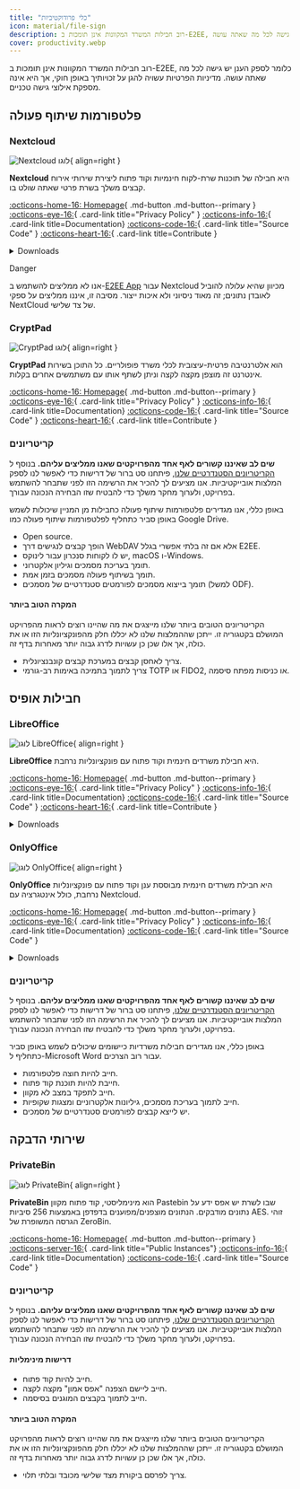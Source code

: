 ```yaml
---
title: "כלי פרודוקטיביות"
icon: material/file-sign
description: רוב חבילות המשרד המקוונות אינן תומכות ב-E2EE, כלומר לספק הענן יש גישה לכל מה שאתה עושה.
cover: productivity.webp
---
```


רוב חבילות המשרד המקוונות אינן תומכות ב-E2EE, כלומר לספק הענן יש גישה לכל מה שאתה עושה. מדיניות הפרטיות עשויה להגן על זכויותיך באופן חוקי, אך היא אינה מספקת אילוצי גישה טכניים.

## פלטפורמות שיתוף פעולה

### Nextcloud

<div class="admonition recommendation" markdown>

![Nextcloud לוגו](assets/img/productivity/nextcloud.svg){ align=right }

**Nextcloud** היא חבילה של תוכנות שרת-לקוח חינמיות וקוד פתוח ליצירת שירותי אירוח קבצים משלך בשרת פרטי שאתה שולט בו.

[:octicons-home-16: Homepage](https://nextcloud.com){ .md-button .md-button--primary }
[:octicons-eye-16:](https://nextcloud.com/privacy){ .card-link title="Privacy Policy" }
[:octicons-info-16:](https://nextcloud.com/support){ .card-link title=Documentation}
[:octicons-code-16:](https://github.com/nextcloud){ .card-link title="Source Code" }
[:octicons-heart-16:](https://nextcloud.com/contribute){ .card-link title=Contribute }

<details class="downloads" markdown>
<summary>Downloads</summary>

- [:simple-googleplay: Google Play](https://play.google.com/store/apps/details?id=com.nextcloud.client)
- [:simple-appstore: App Store](https://apps.apple.com/app/id1125420102)
- [:simple-github: GitHub](https://github.com/nextcloud/android/releases)
- [:simple-windows11: Windows](https://nextcloud.com/install/#install-clients)
- [:simple-apple: macOS](https://nextcloud.com/install/#install-clients)
- [:simple-linux: Linux](https://nextcloud.com/install/#install-clients)

</details>

</div>

<div class="admonition danger" markdown>
<p class="admonition-title">Danger</p>

אנו לא ממליצים להשתמש ב-[E2EE App](https://apps.nextcloud.com/apps/end_to_end_encryption) עבור Nextcloud מכיוון שהיא עלולה להוביל לאובדן נתונים; זה מאוד ניסיוני ולא איכות ייצור. מסיבה זו, איננו ממליצים על ספקי NextCloud של צד שלישי.

</div>

### CryptPad

<div class="admonition recommendation" markdown>

![CryptPad לוגו](assets/img/productivity/cryptpad.svg){ align=right }

**CryptPad** הוא אלטרנטיבה פרטית-עיצובית לכלי משרד פופולריים. כל התוכן בשירות אינטרנט זה מוצפן מקצה לקצה וניתן לשתף אותו עם משתמשים אחרים בקלות.

[:octicons-home-16: Homepage](https://cryptpad.fr){ .md-button .md-button--primary }
[:octicons-eye-16:](https://cryptpad.fr/pad/#/2/pad/view/GcNjAWmK6YDB3EO2IipRZ0fUe89j43Ryqeb4fjkjehE){ .card-link title="Privacy Policy" }
[:octicons-info-16:](https://docs.cryptpad.fr){ .card-link title=Documentation}
[:octicons-code-16:](https://github.com/xwiki-labs/cryptpad){ .card-link title="Source Code" }
[:octicons-heart-16:](https://opencollective.com/cryptpad){ .card-link title=Contribute }

</details>

</div>

### קריטריונים

**שים לב שאיננו קשורים לאף אחד מהפרויקטים שאנו ממליצים עליהם.** בנוסף ל [הקריטריונים הסטנדרטיים שלנו](about/criteria.md), פיתחנו סט ברור של דרישות כדי לאפשר לנו לספק המלצות אובייקטיביות. אנו מציעים לך להכיר את הרשימה הזו לפני שתבחר להשתמש בפרויקט, ולערוך מחקר משלך כדי להבטיח שזו הבחירה הנכונה עבורך.

באופן כללי, אנו מגדירים פלטפורמות שיתוף פעולה כחבילות מן המניין שיכולות לשמש באופן סביר כתחליף לפלטפורמות שיתוף פעולה כמו Google Drive.

- Open source.
- הופך קבצים לנגישים דרך WebDAV אלא אם זה בלתי אפשרי בגלל E2EE.
- יש לו לקוחות סנכרון עבור לינוקס, macOS ו-Windows.
- תומך בעריכת מסמכים וגיליון אלקטרוני.
- תומך בשיתוף פעולה מסמכים בזמן אמת.
- תומך בייצוא מסמכים לפורמטים סטנדרטיים של מסמכים (למשל ODF).

#### המקרה הטוב ביותר

הקריטריונים הטובים ביותר שלנו מייצגים את מה שהיינו רוצים לראות מהפרויקט המושלם בקטגוריה זו. ייתכן שההמלצות שלנו לא יכללו חלק מהפונקציונליות הזו או את כולה, אך אלו שכן כן עשויות לדרג גבוה יותר מאחרות בדף זה.

- צריך לאחסן קבצים במערכת קבצים קונבנציונלית.
- צריך לתמוך בתמיכה באימות רב-גורמי TOTP או FIDO2, או כניסות מפתח סיסמה.

## חבילות אופיס

### LibreOffice

<div class="admonition recommendation" markdown>

![לוגו LibreOffice](assets/img/productivity/libreoffice.svg){ align=right }

**LibreOffice** היא חבילת משרדים חינמית וקוד פתוח עם פונקציונליות נרחבת.

[:octicons-home-16: Homepage](https://libreoffice.org){ .md-button .md-button--primary }
[:octicons-eye-16:](https://libreoffice.org/about-us/privacy/privacy-policy-en){ .card-link title="Privacy Policy" }
[:octicons-info-16:](https://documentation.libreoffice.org/en/english-documentation){ .card-link title=Documentation}
[:octicons-code-16:](https://libreoffice.org/about-us/source-code){ .card-link title="Source Code" }
[:octicons-heart-16:](https://libreoffice.org/donate){ .card-link title=Contribute }

<details class="downloads" markdown>
<summary>Downloads</summary>

- [:simple-googleplay: Google Play](https://libreoffice.org/download/android-and-ios)
- [:simple-appstore: App Store](https://libreoffice.org/download/android-and-ios)
- [:simple-windows11: Windows](https://libreoffice.org/download/download)
- [:simple-apple: macOS](https://libreoffice.org/download/download)
- [:simple-linux: Linux](https://libreoffice.org/download/download)
- [:simple-flathub: Flathub](https://flathub.org/apps/details/org.libreoffice.LibreOffice)

</details>

</div>

### OnlyOffice

<div class="admonition recommendation" markdown>

![לוגו OnlyOffice](assets/img/productivity/onlyoffice.svg){ align=right }

**OnlyOffice** היא חבילת משרדים חינמית מבוססת ענן וקוד פתוח עם פונקציונליות נרחבת, כולל אינטגרציה עם Nextcloud.

[:octicons-home-16: Homepage](https://onlyoffice.com){ .md-button .md-button--primary }
[:octicons-eye-16:](https://help.onlyoffice.com/products/files/doceditor.aspx?fileid=5048502&doc=SXhWMEVzSEYxNlVVaXJJeUVtS0kyYk14YWdXTEFUQmRWL250NllHNUFGbz0_IjUwNDg1MDIi0){ .card-link title="Privacy Policy" }
[:octicons-info-16:](https://helpcenter.onlyoffice.com/userguides.aspx){ .card-link title=Documentation}
[:octicons-code-16:](https://github.com/ONLYOFFICE){ .card-link title="Source Code" }

<details class="downloads" markdown>
<summary>Downloads</summary>

- [:simple-googleplay: Google Play](https://play.google.com/store/apps/details?id=com.onlyoffice.documents)
- [:simple-appstore: App Store](https://apps.apple.com/app/id944896972)
- [:simple-windows11: Windows](https://onlyoffice.com/download-desktop.aspx)
- [:simple-apple: macOS](https://onlyoffice.com/download-desktop.aspx)
- [:simple-linux: Linux](https://onlyoffice.com/download-desktop.aspx)
- [:simple-flathub: Flathub](https://flathub.org/apps/details/org.onlyoffice.desktopeditors)

</details>

</div>

### קריטריונים

**שים לב שאיננו קשורים לאף אחד מהפרויקטים שאנו ממליצים עליהם.** בנוסף ל [הקריטריונים הסטנדרטיים שלנו](about/criteria.md), פיתחנו סט ברור של דרישות כדי לאפשר לנו לספק המלצות אובייקטיביות. אנו מציעים לך להכיר את הרשימה הזו לפני שתבחר להשתמש בפרויקט, ולערוך מחקר משלך כדי להבטיח שזו הבחירה הנכונה עבורך.

באופן כללי, אנו מגדירים חבילות משרדיות כיישומים שיכולים לשמש באופן סביר כתחליף ל-Microsoft Word עבור רוב הצרכים.

- חייב להיות חוצה פלטפורמות.
- חייבת להיות תוכנת קוד פתוח.
- חייב לתפקד במצב לא מקוון.
- חייב לתמוך בעריכת מסמכים, גיליונות אלקטרוניים ומצגות שקופיות.
- יש לייצא קבצים לפורמטים סטנדרטיים של מסמכים.

## שירותי הדבקה

### PrivateBin

<div class="admonition recommendation" markdown>

![לוגו PrivateBin](assets/img/productivity/privatebin.svg){ align=right }

**PrivateBin** הוא מינימליסטי, קוד פתוח מקוון Pastebin שבו לשרת יש אפס ידע על נתונים מודבקים. הנתונים מוצפנים/מפוענים בדפדפן באמצעות 256 סיביות AES. זוהי הגרסה המשופרת של ZeroBin.

[:octicons-home-16: Homepage](https://privatebin.info){ .md-button .md-button--primary }
[:octicons-server-16:](https://privatebin.info/directory){ .card-link title="Public Instances"}
[:octicons-info-16:](https://github.com/PrivateBin/PrivateBin/wiki/FAQ){ .card-link title=Documentation}
[:octicons-code-16:](https://github.com/PrivateBin/PrivateBin){ .card-link title="Source Code" }

</details>

</div>

### קריטריונים

**שים לב שאיננו קשורים לאף אחד מהפרויקטים שאנו ממליצים עליהם.** בנוסף ל [הקריטריונים הסטנדרטיים שלנו](about/criteria.md), פיתחנו סט ברור של דרישות כדי לאפשר לנו לספק המלצות אובייקטיביות. אנו מציעים לך להכיר את הרשימה הזו לפני שתבחר להשתמש בפרויקט, ולערוך מחקר משלך כדי להבטיח שזו הבחירה הנכונה עבורך.

#### דרישות מינימליות

- חייב להיות קוד פתוח.
- חייב ליישם הצפנה "אפס אמון" מקצה לקצה.
- חייב לתמוך בקבצים המוגנים בסיסמה.

#### המקרה הטוב ביותר

הקריטריונים הטובים ביותר שלנו מייצגים את מה שהיינו רוצים לראות מהפרויקט המושלם בקטגוריה זו. ייתכן שההמלצות שלנו לא יכללו חלק מהפונקציונליות הזו או את כולה, אך אלו שכן כן עשויות לדרג גבוה יותר מאחרות בדף זה.

- צריך לפרסם ביקורת מצד שלישי מכובד ובלתי תלוי.
